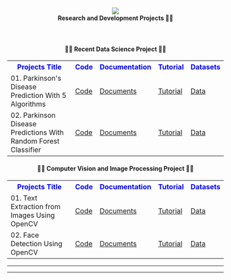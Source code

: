 


<div align="center">
      <h4> <img src="https://github.com/rishantenis/rishantenis/blob/main/Teni_AI.jpg" ><br/>Research and Development Projects 🤖🔬</h4>
     </div>
<p align="center"> <a href="https://rishantenis.github.io/" target="_blank"><img alt="" src="https://img.shields.io/badge/Website-EA4C89?style=normal&logo=dribbble&logoColor=white" style="vertical-align:center" /></a> <a href="https://twitter.com/rishantenis" target="_blank"><img alt="" src="https://img.shields.io/badge/Twitter-1DA1F2?style=normal&logo=twitter&logoColor=white" style="vertical-align:center" /></a> <a href="https://www.facebook.com/rishantenis" target="_blank"><img alt="" src="https://img.shields.io/badge/Facebook-1877F2?style=normal&logo=facebook&logoColor=white" style="vertical-align:center" /></a> <a href="https://www.instagram.com/rishantenis/" target="_blank"><img alt="" src="https://img.shields.io/badge/Instagram-E4405F?style=normal&logo=instagram&logoColor=white" style="vertical-align:center" /></a> <a href="https://www.linkedin.com/in/rishantenis/}" target="_blank"><img alt="" src="https://img.shields.io/badge/LinkedIn-0077B5?style=normal&logo=linkedin&logoColor=white" style="vertical-align:center" /></a> </p>

<html>
<body>

<center><h4>👨‍💻 Recent Data Science Project 👨‍💻</h4></center>

<table id="customers">
  <tr>
    <center><th style="color:blue;">Projects Title </th></center>
    <center><th style="color:blue;">Code</th></center>
    <center><th style="color:blue;">Documentation</th></center>
    <center><th style="color:blue;">Tutorial</th></center>
    <center><th style="color:blue;">Datasets</th></center>
  </tr>
  <tr>
    <td>01. Parkinson's Disease Prediction With 5 Algorithms </td>
    <td><a href="https://github.com/rishantenis/Research-and-Development-Projects/tree/main/Data%20Science%20Projects/Parkinson's%20Disease%20Prediction%20With%205%20Algorithms">Code</a></td>
    <td><a href="https://rishantenis.github.io//category/tensorflow-developers-roadmap/">Documents</a></td>
    <td><a href="https://youtu.be/tenis">Tutorial</a></td>
    <td><a href="https://github.com/rishantenis/Research-and-Development-Projects/tree/main/Data%20Science%20Projects/101.%20Parkinson%20Disease%20Predictions%20With%20Random%20Forest%20Classifier/Datasets">Data</a></td>
  </tr>

  <tr>
    <td>02. Parkinson Disease Predictions With Random Forest Classifier </td>
    <td><a href="https://github.com/rishantenis/Research-and-Development-Projects/tree/main/Data%20Science%20Projects/101.%20Parkinson%20Disease%20Predictions%20With%20Random%20Forest%20Classifier">Code</a></td>
    <td><a href="https://rishantenis.github.io//category/tensorflow-developers-roadmap/">Documents</a></td>
    <td><a href="https://youtube.be/tenis">Tutorial</a></td>
    <td><a href="https://github.com/rishantenis/Research-and-Development-Projects/tree/main/Data%20Science%20Projects/101.%20Parkinson%20Disease%20Predictions%20With%20Random%20Forest%20Classifier/Datasets">Data</a></td>
  </tr>

</table>

<html>
<body>

<center><h4>👨‍💻 Computer Vision and Image Processing Project 👨‍💻</h4></center>

<table id="customers">
  <tr>
    <center><th style="color:blue;">Projects Title </th></center>
    <center><th style="color:blue;">Code</th></center>
    <center><th style="color:blue;">Documentation</th></center>
    <center><th style="color:blue;">Tutorial</th></center>
    <center><th style="color:blue;">Datasets</th></center>
  </tr>
  <tr>
    <td>01. Text Extraction from Images Using OpenCV </td>
    <td><a href="https://github.com/rishantenis/Fundamentals-of-Computer-Vision-and-Image-Processing/tree/main/Projects/Project%2001%3A%20Text%20Extraction%20from%20Images">Code</a></td>
    <td><a href="https://rishantenis.github.io//category/tensorflow-developers-roadmap/">Documents</a></td>
    <td><a href="https://youtu.be/tenis">Tutorial</a></td>
    <td><a href="https://github.com/rishatenis/Fundamentals-of-Computer-Vision-and-Image-Processing/tree/main/Projects/Project%2001%3A%20Text%20Extraction%20from%20Images">Data</a></td>
  </tr>

  <tr>
    <td>02. Face Detection Using OpenCV </td>
    <td><a href="https://github.com/rishantenis/Research-and-Development-Projects/tree/main/Data%20Science%20Projects/101.%20Parkinson%20Disease%20Predictions%20With%20Random%20Forest%20Classifier">Code</a></td>
    <td><a href="https://rishantenis.github.io//category/tensorflow-developers-roadmap/">Documents</a></td>
    <td><a href="https://youtu.be/tenis">Tutorial</a></td>
    <td><a href="https://github.com/rishantenis/Fundamentals-of-Computer-Vision-and-Image-Processing/tree/main/Projects/Project%2002%3A%20Face%20Detection">Data</a></td>
  </tr>

</table>

</body>
</html>

---------------------------------------------------------------------------------------------------------------------------------------
-------------------------------------------------------------
